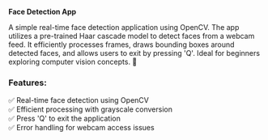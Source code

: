 **Face Detection App**  

A simple real-time face detection application using OpenCV. The app utilizes a pre-trained Haar cascade model to detect faces from a webcam feed. It efficiently processes frames, draws bounding boxes around detected faces, and allows users to exit by pressing 'Q'. Ideal for beginners exploring computer vision concepts. 🚀  

### Features:  
✅ Real-time face detection using OpenCV  
✅ Efficient processing with grayscale conversion  
✅ Press 'Q' to exit the application  
✅ Error handling for webcam access issues  
